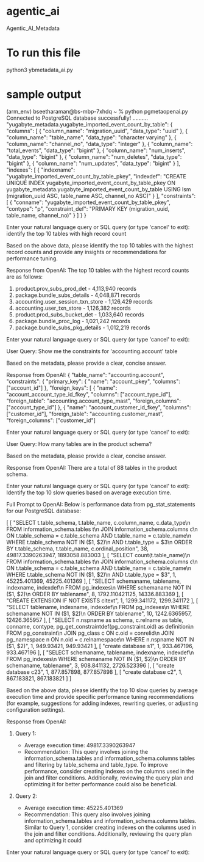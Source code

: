# agentic_ai
Agentic_AI_Metadata
# To run this file
python3 ybmetadata_ai.py

# sample output
(arm_env) bseetharaman@bs-mbp-7xhdq ~ % python pgmetaopenai.py
Connected to PostgreSQL database successfully!
..........
"yugabyte_metadata.yugabyte_imported_event_count_by_table": {
    "columns": [
      {
        "column_name": "migration_uuid",
        "data_type": "uuid"
      },
      {
        "column_name": "table_name",
        "data_type": "character varying"
      },
      {
        "column_name": "channel_no",
        "data_type": "integer"
      },
      {
        "column_name": "total_events",
        "data_type": "bigint"
      },
      {
        "column_name": "num_inserts",
        "data_type": "bigint"
      },
      {
        "column_name": "num_deletes",
        "data_type": "bigint"
      },
      {
        "column_name": "num_updates",
        "data_type": "bigint"
      }
    ],
    "indexes": [
      {
        "indexname": "yugabyte_imported_event_count_by_table_pkey",
        "indexdef": "CREATE UNIQUE INDEX yugabyte_imported_event_count_by_table_pkey ON yugabyte_metadata.yugabyte_imported_event_count_by_table USING lsm (migration_uuid ASC, table_name ASC, channel_no ASC)"
      }
    ],
    "constraints": [
      {
        "conname": "yugabyte_imported_event_count_by_table_pkey",
        "contype": "p",
        "constraint_def": "PRIMARY KEY (migration_uuid, table_name, channel_no)"
      }
    ]
  }
}

Enter your natural language query or SQL query (or type 'cancel' to exit): identify the top 10 tables with high record count
 
Based on the above data, please identify the top 10 tables with the highest record counts and provide any insights or recommendations for performance tuning.
 
Response from OpenAI:
The top 10 tables with the highest record counts are as follows:
 
1. product.prov_subs_prod_det - 4,113,940 records
2. package.bundle_subs_details - 4,048,871 records
3. accounting.user_session_txn_store - 1,126,429 records
4. accounting.user_txn_store - 1,126,382 records
5. product.prod_subs_bucket_det - 1,033,640 records
6. package.bundle_proc_log - 1,021,242 records
7. package.bundle_subs_pkg_details - 1,012,219 records
 
 
Enter your natural language query or SQL query (or type 'cancel' to exit):


User Query: Show me the constraints for 'accounting.account' table

Based on the metadata, please provide a clear, concise answer.

Response from OpenAI:
{
  "table_name": "accounting.account",
  "constraints": {
    "primary_key": {
      "name": "account_pkey",
      "columns": ["account_id"]
    },
    "foreign_keys": [
      {
        "name": "account_account_type_id_fkey",
        "columns": ["account_type_id"],
        "foreign_table": "accounting.account_type_mast",
        "foreign_columns": ["account_type_id"]
      },
      {
        "name": "account_customer_id_fkey",
        "columns": ["customer_id"],
        "foreign_table": "accounting.customer_mast",
        "foreign_columns": ["customer_id"]

Enter your natural language query or SQL query (or type 'cancel' to exit):

User Query: How many tables are in the product schema?

Based on the metadata, please provide a clear, concise answer.

Response from OpenAI:
There are a total of 88 tables in the product schema.


Enter your natural language query or SQL query (or type 'cancel' to exit): Identify the top 10 slow queries based on average execution time.

Full Prompt to OpenAI:
Below is performance data from pg_stat_statements for our PostgreSQL database:

[
  [
    "SELECT t.table_schema, t.table_name, c.column_name, c.data_type\n            FROM information_schema.tables t\n            JOIN information_schema.columns c\n              ON t.table_schema = c.table_schema AND t.table_name = c.table_name\n            WHERE t.table_schema NOT IN ($1, $2)\n              AND t.table_type = $3\n            ORDER BY t.table_schema, t.table_name, c.ordinal_position",
    38,
    49817.3390263947,
    1893058.883003
  ],
  [
    "SELECT count(t.table_name)\n            FROM information_schema.tables t\n            JOIN information_schema.columns c\n              ON t.table_schema = c.table_schema AND t.table_name = c.table_name\n            WHERE t.table_schema NOT IN ($1, $2)\n              AND t.table_type = $3",
    1,
    45225.401369,
    45225.401369
  ],
  [
    "SELECT schemaname, tablename, indexname, indexdef\n            FROM pg_indexes\n            WHERE schemaname NOT IN ($1, $2)\n            ORDER BY tablename",
    8,
    1792.110421125,
    14336.883369
  ],
  [
    "CREATE EXTENSION IF NOT EXISTS citext",
    1,
    1299.341172,
    1299.341172
  ],
  [
    "SELECT tablename, indexname, indexdef\n            FROM pg_indexes\n            WHERE schemaname NOT IN ($1, $2)\n            ORDER BY tablename",
    10,
    1242.6365957,
    12426.365957
  ],
  [
    "SELECT n.nspname as schema, c.relname as table, conname, contype, pg_get_constraintdef(pg_constraint.oid) as definition\n            FROM pg_constraint\n            JOIN pg_class c ON c.oid = conrelid\n            JOIN pg_namespace n ON n.oid = c.relnamespace\n            WHERE n.nspname NOT IN ($1, $2)",
    1,
    949.93421,
    949.93421
  ],
  [
    "create database s1",
    1,
    933.467196,
    933.467196
  ],
  [
    "SELECT schemaname, tablename, indexname, indexdef\n            FROM pg_indexes\n            WHERE schemaname NOT IN ($1, $2)\n            ORDER BY schemaname, tablename",
    3,
    908.841132,
    2726.523396
  ],
  [
    "create database c23",
    1,
    877.857898,
    877.857898
  ],
  [
    "create database c2",
    1,
    867.183821,
    867.183821
  ]
]

Based on the above data, please identify the top 10 slow queries by average execution time and provide specific performance tuning recommendations (for example, suggestions for adding indexes, rewriting queries, or adjusting configuration settings).

Response from OpenAI:
1. Query 1:
   - Average execution time: 49817.3390263947
   - Recommendation: This query involves joining the information_schema.tables and information_schema.columns tables and filtering by table_schema and table_type. To improve performance, consider creating indexes on the columns used in the join and filter conditions. Additionally, reviewing the query plan and optimizing it for better performance could also be beneficial.

2. Query 2:
   - Average execution time: 45225.401369
   - Recommendation: This query also involves joining information_schema.tables and information_schema.columns tables. Similar to Query 1, consider creating indexes on the columns used in the join and filter conditions. Additionally, reviewing the query plan and optimizing it could

Enter your natural language query or SQL query (or type 'cancel' to exit):

